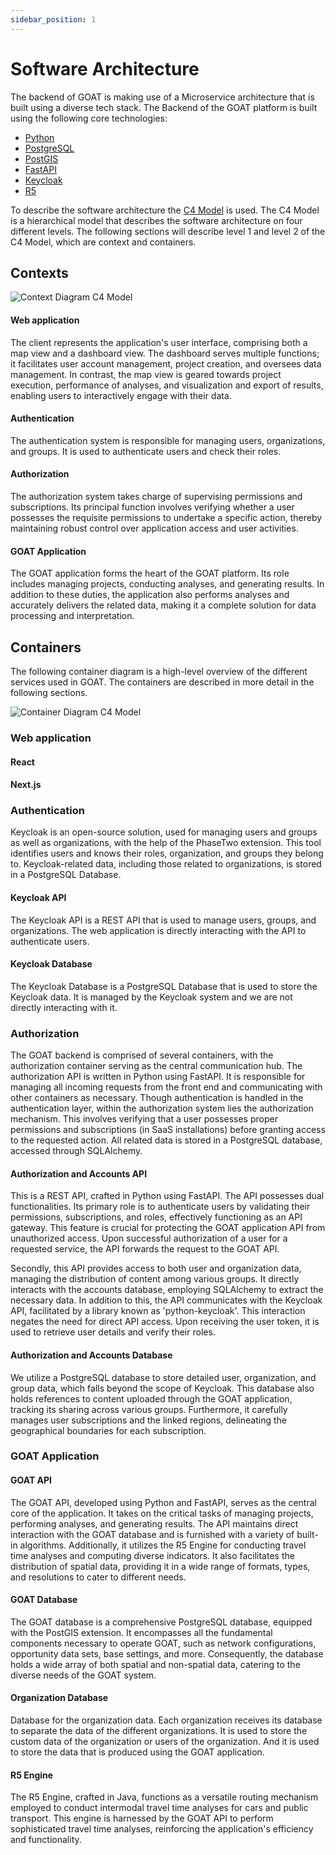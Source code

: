 ```yaml
---
sidebar_position: 1
---
```


# Software Architecture

The backend of GOAT is making use of a Microservice architecture that is built using a diverse tech stack. The Backend of the GOAT platform is built using the following core technologies:

- [Python](https://www.python.org/)
- [PostgreSQL](https://www.postgresql.org/)
- [PostGIS](https://postgis.net/)
- [FastAPI](https://fastapi.tiangolo.com/)
- [Keycloak](https://www.keycloak.org/)
- [R5](https://github.com/conveyal/r5)

To describe the software architecture the [C4 Model](https://c4model.com/) is used. The C4 Model is a hierarchical model that describes the software architecture on four different levels. The following sections will describe level 1 and level 2 of the C4 Model, which are context and containers.

## Contexts
![Context Diagram C4 Model](../../static/diagrams/out/context_v2.svg)

#### Web application
The client represents the application's user interface, comprising both a map view and a dashboard view. The dashboard serves multiple functions; it facilitates user account management, project creation, and oversees data management. In contrast, the map view is geared towards project execution, performance of analyses, and visualization and export of results, enabling users to interactively engage with their data.

#### Authentication
The authentication system is responsible for managing users, organizations, and groups. It is used to authenticate users and check their roles. 

#### Authorization
The authorization system takes charge of supervising permissions and subscriptions. Its principal function involves verifying whether a user possesses the requisite permissions to undertake a specific action, thereby maintaining robust control over application access and user activities.

#### GOAT Application
The GOAT application forms the heart of the GOAT platform. Its role includes managing projects, conducting analyses, and generating results. In addition to these duties, the application also performs analyses and accurately delivers the related data, making it a complete solution for data processing and interpretation.

## Containers

The following container diagram is a high-level overview of the different services used in GOAT. The containers are described in more detail in the following sections.

![Container Diagram C4 Model](../../static/diagrams/out/container_v2.svg)

### Web application 

#### React

#### Next.js 


### Authentication
Keycloak is an open-source solution, used for managing users and groups as well as organizations, with the help of the PhaseTwo extension. This tool identifies users and knows their roles, organization, and groups they belong to. Keycloak-related data, including those related to organizations, is stored in a PostgreSQL Database.

#### Keycloak API
The Keycloak API is a REST API that is used to manage users, groups, and organizations. The web application is directly interacting with the API to authenticate users. 

#### Keycloak Database
The Keycloak Database is a PostgreSQL Database that is used to store the Keycloak data. It is managed by the Keycloak system and we are not directly interacting with it. 

### Authorization 
The GOAT backend is comprised of several containers, with the authorization container serving as the central communication hub. The authorization API is written in Python using FastAPI. It is responsible for managing all incoming requests from the front end and communicating with other containers as necessary. Though authentication is handled in the authentication layer, within the authorization system lies the authorization mechanism. This involves verifying that a user possesses proper permissions and subscriptions (in SaaS installations) before granting access to the requested action. All related data is stored in a PostgreSQL database, accessed through SQLAlchemy.

#### Authorization and Accounts API

This is a REST API, crafted in Python using FastAPI. The API possesses dual functionalities. Its primary role is to authenticate users by validating their permissions, subscriptions, and roles, effectively functioning as an API gateway. This feature is crucial for protecting the GOAT application API from unauthorized access. Upon successful authorization of a user for a requested service, the API forwards the request to the GOAT API.

Secondly, this API provides access to both user and organization data, managing the distribution of content among various groups. It directly interacts with the accounts database, employing SQLAlchemy to extract the necessary data.
In addition to this, the API communicates with the Keycloak API, facilitated by a library known as 'python-keycloak'. This interaction negates the need for direct API access. Upon receiving the user token, it is used to retrieve user details and verify their roles.

#### Authorization and Accounts Database

We utilize a PostgreSQL database to store detailed user, organization, and group data, which falls beyond the scope of Keycloak. This database also holds references to content uploaded through the GOAT application, tracking its sharing across various groups. Furthermore, it carefully manages user subscriptions and the linked regions, delineating the geographical boundaries for each subscription.

### GOAT Application

#### GOAT API 
The GOAT API, developed using Python and FastAPI, serves as the central core of the application. It takes on the critical tasks of managing projects, performing analyses, and generating results. The API maintains direct interaction with the GOAT database and is furnished with a variety of built-in algorithms. Additionally, it utilizes the R5 Engine for conducting travel time analyses and computing diverse indicators. It also facilitates the distribution of spatial data, providing it in a wide range of formats, types, and resolutions to cater to different needs.

#### GOAT Database

The GOAT database is a comprehensive PostgreSQL database, equipped with the PostGIS extension. It encompasses all the fundamental components necessary to operate GOAT, such as network configurations, opportunity data sets, base settings, and more. Consequently, the database holds a wide array of both spatial and non-spatial data, catering to the diverse needs of the GOAT system.

#### Organization Database

Database for the organization data. Each organization receives its database to separate the data of the different organizations. It is used to store the custom data of the organization or users of the organization. And it is used to store the data that is produced using the GOAT application. 

#### R5 Engine

The R5 Engine, crafted in Java, functions as a versatile routing mechanism employed to conduct intermodal travel time analyses for cars and public transport. This engine is harnessed by the GOAT API to perform sophisticated travel time analyses, reinforcing the application's efficiency and functionality.
